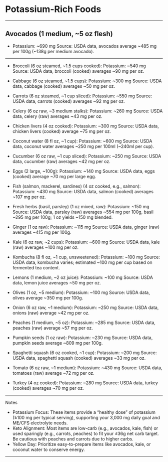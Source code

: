 # Potassium-Rich Foods
---
## Avocados (1 medium, ~5 oz flesh)

- Potassium: ~690 mg
Source: USDA data, avocados average ~485 mg per 100g (~138g per medium avocado).
---
- Broccoli (6 oz steamed, ~1.5 cups cooked):
Potassium: ~540 mg
Source: USDA data, broccoli (cooked) averages ~90 mg per oz.

- Cabbage (6 oz steamed, ~1.5 cups):
Potassium: ~300 mg
Source: USDA data, cabbage (cooked) averages ~50 mg per oz.

- Carrots (6 oz steamed, ~1 cup sliced):
Potassium: ~550 mg
Source: USDA data, carrots (cooked) averages ~92 mg per oz.

- Celery (6 oz raw, ~3 medium stalks):
Potassium: ~260 mg
Source: USDA data, celery (raw) averages ~43 mg per oz.

- Chicken livers (4 oz cooked):
Potassium: ~300 mg
Source: USDA data, chicken livers (cooked) average ~75 mg per oz.

- Coconut water (8 fl oz, ~1 cup):
Potassium: ~600 mg
Source: USDA data, coconut water averages ~250 mg per 100ml (~240ml per cup).

- Cucumber (6 oz raw, ~1 cup sliced):
Potassium: ~250 mg
Source: USDA data, cucumber (raw) averages ~42 mg per oz.

- Eggs (2 large, ~100g):
Potassium: ~140 mg
Source: USDA data, eggs (cooked) average ~70 mg per large egg.

- Fish (salmon, mackerel, sardines) (4 oz cooked, e.g., salmon):
Potassium: ~430 mg
Source: USDA data, salmon (cooked) averages ~107 mg per oz.

- Fresh herbs (basil, parsley) (1 oz mixed, raw):
Potassium: ~150 mg
Source: USDA data, parsley (raw) averages ~554 mg per 100g, basil ~295 mg per 100g; 1 oz yields ~150 mg blended.

- Ginger (1 oz raw):
Potassium: ~115 mg
Source: USDA data, ginger (raw) averages ~415 mg per 100g.

- Kale (6 oz raw, ~2 cups):
Potassium: ~600 mg
Source: USDA data, kale (raw) averages ~100 mg per oz.

- Kombucha (8 fl oz, ~1 cup, unsweetened):
Potassium: ~100 mg
Source: USDA data, kombucha varies; estimated ~100 mg per cup based on fermented tea content.

- Lemons (1 medium, ~2 oz juice):
Potassium: ~100 mg
Source: USDA data, lemon juice averages ~50 mg per oz.

- Olives (1 oz, ~5 medium):
Potassium: ~100 mg
Source: USDA data, olives average ~350 mg per 100g.

- Onion (6 oz raw, ~1 medium):
Potassium: ~250 mg
Source: USDA data, onions (raw) average ~42 mg per oz.

- Peaches (1 medium, ~5 oz):
Potassium: ~285 mg
Source: USDA data, peaches (raw) average ~57 mg per oz.

- Pumpkin seeds (1 oz raw):
Potassium: ~230 mg
Source: USDA data, pumpkin seeds average ~809 mg per 100g.

- Spaghetti squash (6 oz cooked, ~1 cup):
Potassium: ~200 mg
Source: USDA data, spaghetti squash (cooked) averages ~33 mg per oz.

- Tomato (6 oz raw, ~1 medium):
Potassium: ~430 mg
Source: USDA data, tomatoes (raw) average ~72 mg per oz.

- Turkey (4 oz cooked):
Potassium: ~280 mg
Source: USDA data, turkey (cooked) averages ~70 mg per oz.

---
Notes
- Potassium Focus: These items provide a “healthy dose” of potassium (≥100 mg per typical serving), supporting your 3,000 mg daily goal and ME/CFS electrolyte needs.
- Keto Alignment: Most items are low-carb (e.g., avocados, kale, fish) or used sparingly (e.g., carrots, peaches) to fit your ≤36g net carb target. Be cautious with peaches and carrots due to higher carbs.
- Yellow Day: Prioritize easy-to-prepare items like avocados, kale, or coconut water to conserve energy.
---
